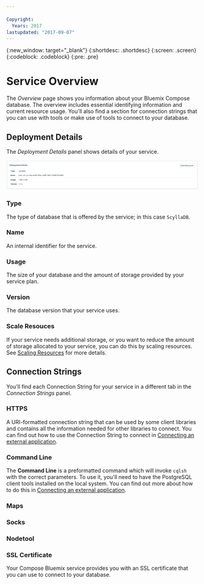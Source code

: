 ```yaml
---

Copyright:
  Years: 2017
lastupdated: "2017-09-07"
---
```


{:new_window: target="_blank"}
{:shortdesc: .shortdesc}
{:screen: .screen}
{:codeblock: .codeblock}
{:pre: .pre}

# Service Overview

The _Overview_ page shows you information about your Bluemix Compose database. The overview includes essential identifying information and current resource usage. You'll also find a section for connection strings that you can use with tools or make use of tools to connect to your database.

## Deployment Details

The _Deployment Details_ panel shows details of your service.

![Deployment Details](./images/deployment-details.png "A view of the Deployment Details panel")

### Type

The type of database that is offered by the service; in this case `ScyllaDB`.

### Name

An internal identifier for the service.

### Usage

The size of your database and the amount of storage provided by your service plan.

### Version

The database version that your service uses.

### Scale Resouces

If your service needs additional storage, or you want to reduce the amount of storage allocated to your service, you can do this by scaling resources. See [Scaling Resources](./dashboard-scaling-resources.html) for more details.


## Connection Strings

You'll find each Connection String for your service in a different tab in the _Connection Strings_ panel.

### HTTPS

A URI-formatted connection string that can be used by some client libraries and contains all the information needed for other libraries to connect. You can find out how to use the Connection String to connect in [Connecting an external application](./connecting-external.html).

### Command Line

The **Command Line** is a preformatted command which will invoke `cqlsh` with the correct parameters. To use it, you'll need to have the PostgreSQL client tools installed on the local system. You can find out more about how to do this in [Connecting an external application](./connecting-external.html).

### Maps

### Socks

### Nodetool

### SSL Certificate

Your Compose Bluemix service provides you with an SSL certificate that you can use to connect to your database.